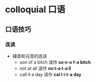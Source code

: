 # colloquial 口语

## 口语技巧
### 连读  
- 辅音和元音的连读  
  - son of a bitch 读作 **so n-o f-a bitch** 
  - not at all 读作 **no t-a t-a ll**
  - call it a day 读作 **cal l-i t-a day**


